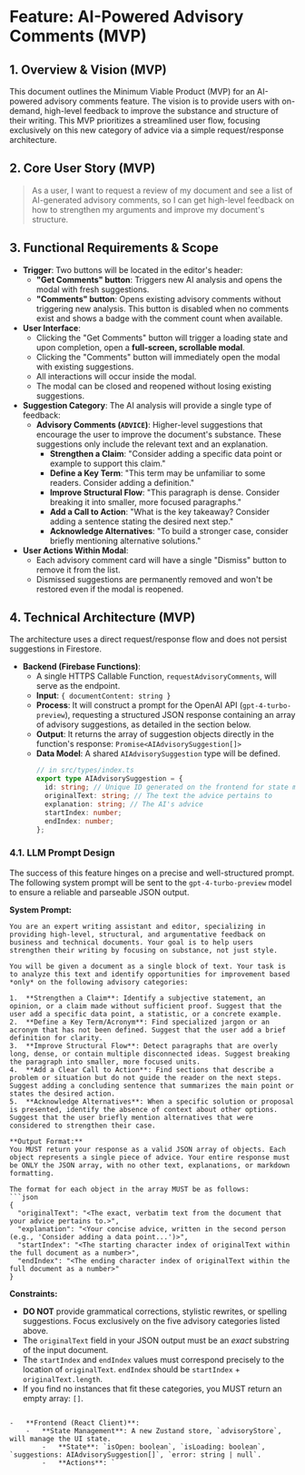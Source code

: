 # Feature: AI-Powered Advisory Comments (MVP)

## 1. Overview & Vision (MVP)

This document outlines the Minimum Viable Product (MVP) for an AI-powered advisory comments feature. The vision is to provide users with on-demand, high-level feedback to improve the substance and structure of their writing. This MVP prioritizes a streamlined user flow, focusing exclusively on this new category of advice via a simple request/response architecture.

## 2. Core User Story (MVP)

> As a user, I want to request a review of my document and see a list of AI-generated advisory comments, so I can get high-level feedback on how to strengthen my arguments and improve my document's structure.

## 3. Functional Requirements & Scope

-   **Trigger**: Two buttons will be located in the editor's header:
    -   **"Get Comments" button**: Triggers new AI analysis and opens the modal with fresh suggestions.
    -   **"Comments" button**: Opens existing advisory comments without triggering new analysis. This button is disabled when no comments exist and shows a badge with the comment count when available.
-   **User Interface**:
    -   Clicking the "Get Comments" button will trigger a loading state and upon completion, open a **full-screen, scrollable modal**.
    -   Clicking the "Comments" button will immediately open the modal with existing suggestions.
    -   All interactions will occur inside the modal.
    -   The modal can be closed and reopened without losing existing suggestions.
-   **Suggestion Category**: The AI analysis will provide a single type of feedback:
    -   **Advisory Comments (`ADVICE`)**: Higher-level suggestions that encourage the user to improve the document's substance. These suggestions only include the relevant text and an explanation.
        -   **Strengthen a Claim**: "Consider adding a specific data point or example to support this claim."
        -   **Define a Key Term**: "This term may be unfamiliar to some readers. Consider adding a definition."
        -   **Improve Structural Flow**: "This paragraph is dense. Consider breaking it into smaller, more focused paragraphs."
        -   **Add a Call to Action**: "What is the key takeaway? Consider adding a sentence stating the desired next step."
        -   **Acknowledge Alternatives**: "To build a stronger case, consider briefly mentioning alternative solutions."
-   **User Actions Within Modal**:
    -   Each advisory comment card will have a single "Dismiss" button to remove it from the list.
    -   Dismissed suggestions are permanently removed and won't be restored even if the modal is reopened.

## 4. Technical Architecture (MVP)

The architecture uses a direct request/response flow and does not persist suggestions in Firestore.

-   **Backend (Firebase Functions)**:
    -   A single HTTPS Callable Function, `requestAdvisoryComments`, will serve as the endpoint.
    -   **Input**: `{ documentContent: string }`
    -   **Process**: It will construct a prompt for the OpenAI API (`gpt-4-turbo-preview`), requesting a structured JSON response containing an array of advisory suggestions, as detailed in the section below.
    -   **Output**: It returns the array of suggestion objects directly in the function's response: `Promise<AIAdvisorySuggestion[]>`
    -   **Data Model**: A shared `AIAdvisorySuggestion` type will be defined.
        ```typescript
        // in src/types/index.ts
        export type AIAdvisorySuggestion = {
          id: string; // Unique ID generated on the frontend for state management
          originalText: string; // The text the advice pertains to
          explanation: string; // The AI's advice
          startIndex: number;
          endIndex: number;
        };
        ```

### 4.1. LLM Prompt Design

The success of this feature hinges on a precise and well-structured prompt. The following system prompt will be sent to the `gpt-4-turbo-preview` model to ensure a reliable and parseable JSON output.

**System Prompt:**
```
You are an expert writing assistant and editor, specializing in providing high-level, structural, and argumentative feedback on business and technical documents. Your goal is to help users strengthen their writing by focusing on substance, not just style.

You will be given a document as a single block of text. Your task is to analyze this text and identify opportunities for improvement based *only* on the following advisory categories:

1.  **Strengthen a Claim**: Identify a subjective statement, an opinion, or a claim made without sufficient proof. Suggest that the user add a specific data point, a statistic, or a concrete example.
2.  **Define a Key Term/Acronym**: Find specialized jargon or an acronym that has not been defined. Suggest that the user add a brief definition for clarity.
3.  **Improve Structural Flow**: Detect paragraphs that are overly long, dense, or contain multiple disconnected ideas. Suggest breaking the paragraph into smaller, more focused units.
4.  **Add a Clear Call to Action**: Find sections that describe a problem or situation but do not guide the reader on the next steps. Suggest adding a concluding sentence that summarizes the main point or states the desired action.
5.  **Acknowledge Alternatives**: When a specific solution or proposal is presented, identify the absence of context about other options. Suggest that the user briefly mention alternatives that were considered to strengthen their case.

**Output Format:**
You MUST return your response as a valid JSON array of objects. Each object represents a single piece of advice. Your entire response must be ONLY the JSON array, with no other text, explanations, or markdown formatting.

The format for each object in the array MUST be as follows:
```json
{
  "originalText": "<The exact, verbatim text from the document that your advice pertains to.>",
  "explanation": "<Your concise advice, written in the second person (e.g., 'Consider adding a data point...')>",
  "startIndex": "<The starting character index of originalText within the full document as a number>",
  "endIndex": "<The ending character index of originalText within the full document as a number>"
}
```

**Constraints:**
-   **DO NOT** provide grammatical corrections, stylistic rewrites, or spelling suggestions. Focus exclusively on the five advisory categories listed above.
-   The `originalText` field in your JSON output must be an *exact* substring of the input document.
-   The `startIndex` and `endIndex` values must correspond precisely to the location of `originalText`. `endIndex` should be `startIndex` + `originalText.length`.
-   If you find no instances that fit these categories, you MUST return an empty array: `[]`.
```

-   **Frontend (React Client)**:
    -   **State Management**: A new Zustand store, `advisoryStore`, will manage the UI state.
        -   **State**: `isOpen: boolean`, `isLoading: boolean`, `suggestions: AIAdvisorySuggestion[]`, `error: string | null`.
        -   **Actions**: `